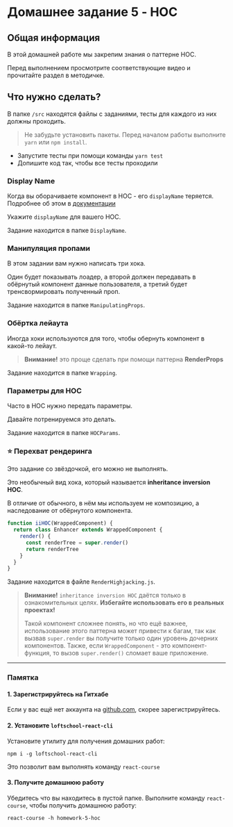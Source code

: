 # Домашнее задание 5 - HOC

## Общая информация

В этой домашней работе мы закрепим знания о паттерне HOC.

Перед выполнением просмотрите соответствующие видео и прочитайте раздел в методичке.

## Что нужно сделать?

В папке `/src` находятся файлы с заданиями, тесты для каждого из них должны проходить.

> Не забудьте установить пакеты. Перед началом работы выполните `yarn` или `npm install`.

* Запустите тесты при помощи команды `yarn test`
* Допишите код так, чтобы все тесты проходили

### Display Name

Когда вы оборачиваете компонент в HOC - его `displayName` теряется.
Подробнее об этом в [документации](https://ru.reactjs.org/docs/higher-order-components.html#convention-wrap-the-display-name-for-easy-debugging)

Укажите `displayName` для вашего HOC.

Задание находится в папке `DisplayName`.

### Манипуляция пропами

В этом задании вам нужно написать три хока.

Один будет показывать лоадер, а второй должен передавать в обёрнутый компонент данные пользователя, а третий будет тренсвормировать полученный проп.

Задание находится в папке `ManipulatingProps`.

### Обёртка лейаута

Иногда хоки используются для того, чтобы обернуть компонент в какой-то лейаут.

> **Внимание!** это проще сделать при помощи паттерна **RenderProps**

Задание находится в папке `Wrapping`.

### Параметры для HOC

Часто в HOC нужно передать параметры.

Давайте потренируемся это делать.

Задание находится в папке `HOCParams`.

### ⭐ Перехват рендеринга 

Это задание со звёздочкой, его можно не выполнять.

Это необычный вид хока, который называется **inheritance inversion HOC**.

В отличие от обычного, в нём мы используем не композицию, а наследование от обёрнутого компонента.

```js
function iiHOC(WrappedComponent) {
  return class Enhancer extends WrappedComponent {
    render() {
      const renderTree = super.render()
      return renderTree
    }
  }
}
```

Задание находится в файле `RenderHighjacking.js`.

> **Внимание!** `inheritance inversion HOC` даётся только в ознакомительных целях. **Избегайте использовать его в реальных проектах!**
> 
> Такой компонент сложнее понять, но что ещё важнее, использование этого паттерна может привести к багам, так как вызвав `super.render` вы получите только один уровень дочерних компонентов.
> Также, если `WrappedComponent` - это компонент-функция, то вызов `super.render()` сломает ваше приложение.

---

### Памятка

#### 1. Зарегистрируйтесь на Гитхабе

Если у вас ещё нет аккаунта на [github.com](https://github.com/join), скорее зарегистрируйтесь.

#### 2. Установите `loftschool-react-cli`

Установите утилиту для получения домашних работ:

```
npm i -g loftschool-react-cli
```

Это позволит вам выполнять команду `react-course`

#### 3. Получите домашнюю работу

Убедитесь что вы находитесь в пустой папке. Выполните команду `react-course`, чтобы получить домашнюю работу:

```
react-course -h homework-5-hoc
```
